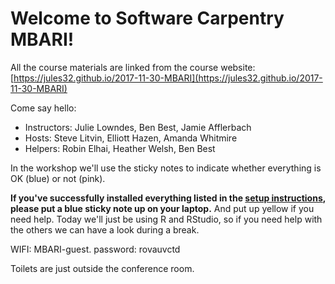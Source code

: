 # Welcome to Software Carpentry MBARI!

All the course materials are linked from the course website: [https://jules32.github.io/2017-11-30-MBARI](https://jules32.github.io/2017-11-30-MBARI)

Come say hello: 
 
- Instructors: Julie Lowndes, Ben Best, Jamie Afflerbach
- Hosts: Steve Litvin, Elliott Hazen, Amanda Whitmire
- Helpers: Robin Elhai, Heather Welsh, Ben Best

In the workshop we'll use the sticky notes to indicate whether everything is OK (blue) or not (pink).

**If you've successfully installed everything listed in the [setup instructions](http://jules32.github.io/2017-11-30-MBARI/#setup), please put a blue sticky note up on your laptop.** And put up yellow if you need help. Today we'll just be using R and RStudio, so if you need help with the others we can have a look during a break.

WIFI:  MBARI-guest. password: rovauvctd

Toilets are just outside the conference room.
